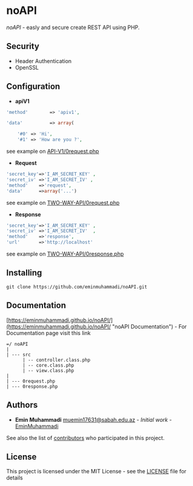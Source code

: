 # noAPI
*noAPI* - easly and secure create REST API using PHP.
## Security 
- Header Authentication
- OpenSSL 
## Configuration
- **apiV1**

```php
'method' 		=> 'apiv1',

'data'          => array(

	'#0' => 'Hi',					   
	'#1' => 'How are you ?',
```
see example on [API-V1/0request.php](API-V1/api.php "APIV1")


- **Request**

```php
'secret_key'=>'I_AM_SECRET_KEY' ,
'secret_iv' =>'I_AM_SECRET_IV' ,
'method'    =>'request',
'data'      =>array('...')				   
```		   
see example on [TWO-WAY-API/0request.php](TWO-WAY-API/0request.php "REQUEST")

- **Response**

```php
'secret_key'=>'I_AM_SECRET_KEY' ,
'secret_iv' =>'I_AM_SECRET_IV'  ,
'method'    =>'response',
'url'       =>'http://localhost'
```
see example on [TWO-WAY-API/0response.php](TWO-WAY-API/0response.php "RESPONSE")

## Installing
```shell
git clone https://github.com/eminmuhammadi/noAPI.git
```
## Documentation
[https://eminmuhammadi.github.io/noAPI/](https://eminmuhammadi.github.io/noAPI/ "noAPI Documentation") - For Documentation page visit this link

```
=/ noAPI
|
| --- src
      | -- controller.class.php
      | -- core.class.php
      | -- view.class.php
|
| --- 0request.php
| --- 0response.php
```
## Authors
* **Emin Muhammadi** muemin17631@sabah.edu.az - *Initial work* - [EminMuhammadi](https://github.com/eminmuhammadi)


See also the list of [contributors](https://github.com/eminmuhammadi/noAPI/contributors) who participated in this project.
## License
This project is licensed under the MIT License - see the [LICENSE](LICENSE) file for details
